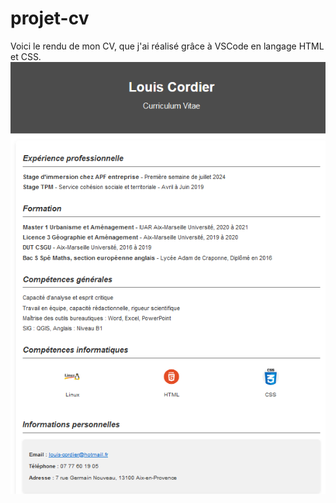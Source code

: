 # projet-cv

Voici le rendu de mon CV, que j'ai réalisé grâce à VSCode en langage HTML et CSS.
![Cover]( /capture_pr_github.png)
